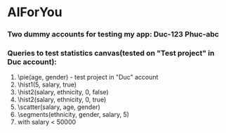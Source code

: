 # AIForYou

### Two dummy accounts for testing my app: Duc-123 Phuc-abc  
### Queries to test statistics canvas(tested on "Test project" in Duc account):   
1. \pie(age, gender) - test project in "Duc" account
2. \hist1(5, salary, true)
3. \hist2(salary, ethnicity, 0, false)
4. \hist2(salary, ethnicity, 0, true)
5. \scatter(salary, age, gender)
6. \segments(ethnicity, gender, salary, 5)
7. with salary < 50000
